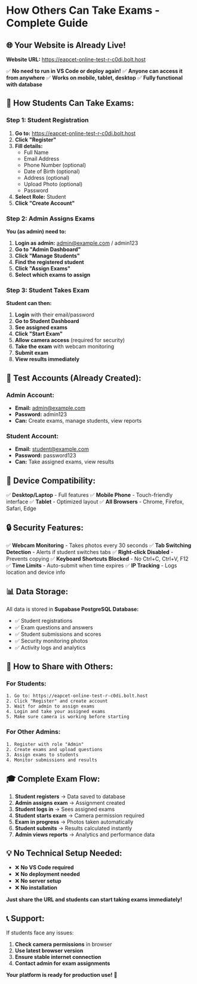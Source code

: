 # How Others Can Take Exams - Complete Guide

## 🌐 **Your Website is Already Live!**

**Website URL:** https://eapcet-online-test-r-c0di.bolt.host

✅ **No need to run in VS Code or deploy again!**
✅ **Anyone can access it from anywhere**
✅ **Works on mobile, tablet, desktop**
✅ **Fully functional with database**

## 👥 **How Students Can Take Exams:**

### **Step 1: Student Registration**
1. **Go to:** https://eapcet-online-test-r-c0di.bolt.host
2. **Click "Register"** 
3. **Fill details:**
   - Full Name
   - Email Address
   - Phone Number (optional)
   - Date of Birth (optional)
   - Address (optional)
   - Upload Photo (optional)
   - Password
4. **Select Role:** Student
5. **Click "Create Account"**

### **Step 2: Admin Assigns Exams**
**You (as admin) need to:**
1. **Login as admin:** admin@example.com / admin123
2. **Go to "Admin Dashboard"**
3. **Click "Manage Students"**
4. **Find the registered student**
5. **Click "Assign Exams"**
6. **Select which exams to assign**

### **Step 3: Student Takes Exam**
**Student can then:**
1. **Login** with their email/password
2. **Go to Student Dashboard**
3. **See assigned exams**
4. **Click "Start Exam"**
5. **Allow camera access** (required for security)
6. **Take the exam** with webcam monitoring
7. **Submit exam**
8. **View results immediately**

## 🎯 **Test Accounts (Already Created):**

### **Admin Account:**
- **Email:** admin@example.com
- **Password:** admin123
- **Can:** Create exams, manage students, view reports

### **Student Account:**
- **Email:** student@example.com  
- **Password:** password123
- **Can:** Take assigned exams, view results

## 📱 **Device Compatibility:**

✅ **Desktop/Laptop** - Full features
✅ **Mobile Phone** - Touch-friendly interface
✅ **Tablet** - Optimized layout
✅ **All Browsers** - Chrome, Firefox, Safari, Edge

## 🔒 **Security Features:**

✅ **Webcam Monitoring** - Takes photos every 30 seconds
✅ **Tab Switching Detection** - Alerts if student switches tabs
✅ **Right-click Disabled** - Prevents copying
✅ **Keyboard Shortcuts Blocked** - No Ctrl+C, Ctrl+V, F12
✅ **Time Limits** - Auto-submit when time expires
✅ **IP Tracking** - Logs location and device info

## 📊 **Data Storage:**

All data is stored in **Supabase PostgreSQL Database:**
- ✅ Student registrations
- ✅ Exam questions and answers  
- ✅ Student submissions and scores
- ✅ Security monitoring photos
- ✅ Activity logs and analytics

## 🚀 **How to Share with Others:**

### **For Students:**
```
1. Go to: https://eapcet-online-test-r-c0di.bolt.host
2. Click "Register" and create account
3. Wait for admin to assign exams
4. Login and take your assigned exams
5. Make sure camera is working before starting
```

### **For Other Admins:**
```
1. Register with role "Admin"
2. Create exams and upload questions
3. Assign exams to students
4. Monitor submissions and results
```

## 🎓 **Complete Exam Flow:**

1. **Student registers** → Data saved to database
2. **Admin assigns exam** → Assignment created
3. **Student logs in** → Sees assigned exams
4. **Student starts exam** → Camera permission required
5. **Exam in progress** → Photos taken automatically
6. **Student submits** → Results calculated instantly
7. **Admin views reports** → Analytics and performance data

## 💡 **No Technical Setup Needed:**

- ❌ **No VS Code required**
- ❌ **No deployment needed**  
- ❌ **No server setup**
- ❌ **No installation**

**Just share the URL and students can start taking exams immediately!**

## 📞 **Support:**

If students face any issues:
1. **Check camera permissions** in browser
2. **Use latest browser version**
3. **Ensure stable internet connection**
4. **Contact admin for exam assignments**

**Your platform is ready for production use!** 🎉